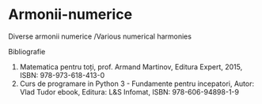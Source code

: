 # Armonii-numerice
Diverse armonii  numerice /Various numerical harmonies

Bibliografie

1. Matematica pentru toți, prof. Armand Martinov, Editura Expert, 2015, ISBN: 978-973-618-413-0
2. Curs de programare in Python 3 - Fundamente pentru incepatori,  Autor: Vlad Tudor ebook, Editura: L&S Infomat, ISBN: 978-606-94898-1-9
